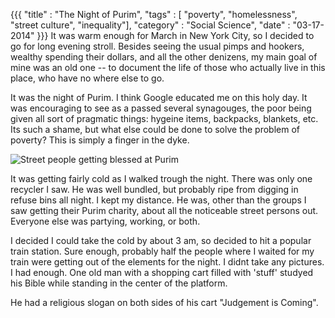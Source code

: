 {{{
    "title"    : "The Night of Purim",
    "tags"     : [ "poverty", "homelessness", "street culture", "inequality"],
    "category" : "Social Science",
    "date"     : "03-17-2014"
}}}
It was warm enough for March in New York City, so I decided to go for long evening stroll. Besides seeing the usual pimps and hookers, wealthy spending their dollars, and all the other denizens, my main goal of mine was an old one -- to document the life of those who actually live in this place, who have no where else to go.

It was the night of Purim. I think Google educated me on this holy day. It was encouraging to see as a passed several synagouges, the poor being given all sort of pragmatic things: hygeine items, backpacks, blankets, etc. Its such a shame, but what else could be done to solve the problem of poverty? This is simply a finger in the dyke.

<img src="/images/purim.png" alt="Street people getting blessed at Purim" />

It was getting fairly cold as I walked trough the night. There was only one recycler I saw. He was well bundled, but probably ripe from digging in refuse bins all night. I kept my distance. He was, other than the groups I saw getting their Purim charity, about all the noticeable street persons out. Everyone else was partying, working, or both.

I decided I could take the cold by about 3 am, so decided to hit a popular train station. Sure enough, probably half the people where I waited for my train were getting out of the elements for the night. I didnt take any pictures. I had enough. One old man with a shopping cart filled with 'stuff' studyed his Bible while standing in the center of the platform.

He had a religious slogan on both sides of his cart "Judgement is Coming". 